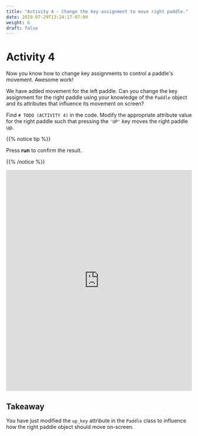 ```yaml
---
title: "Activity 4 - Change the key assignment to move right paddle."
date: 2019-07-29T13:24:17-07:00
weight: 6
draft: false
---
```


# Activity 4

Now you know how to change key assignments to control a paddle's movement. Awesome work!

We have added movement for the left paddle. Can you change the key assignment for the right paddle using your knowledge of the `Paddle` object and its attributes that influence its movement on screen?

Find `# TODO (ACTIVITY 4)` in the code. Modify the appropriate attribute value for the right paddle such that pressing the `'UP'` key moves the right paddle up.

{{% notice tip %}}

Press <b>run</b> to confirm the result.

{{% /notice %}}

<iframe height="600px" width="100%" src="https://replit.com/@nuevofoundation/PongLessonStudent?lite=true" scrolling="no" alt="Pong Workshop Replit Code" frameborder="no" allowtransparency="true" allowfullscreen="true" sandbox="allow-forms allow-pointer-lock allow-popups allow-same-origin allow-scripts allow-modals"></iframe>

## Takeaway

You have just modified the `up_key` attribute in the `Paddle` class to influence how the right paddle object should move on-screen. 
